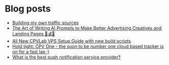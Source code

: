 # Blog posts
<!-- BLOG-POST-LIST:START -->
- [Building my own traffic sources](https://afflift.com/f/threads/building-my-own-traffic-sources.10721/)
- [The Art of Writing AI Prompts to Make Better Advertising Creatives and Landing Pages 🚀💰🤖](https://afflift.com/f/threads/the-art-of-writing-ai-prompts-to-make-better-advertising-creatives-and-landing-pages-%F0%9F%9A%80%F0%9F%92%B0%F0%9F%A4%96.10728/)
- [All New CPVLab VPS Setup Guide with new build scripts](https://afflift.com/f/threads/all-new-cpvlab-vps-setup-guide-with-new-build-scripts.10699/)
- [Hold tight: CPV One - the soon to be number one cloud based tracker is on for a fast lap :&rpar;](https://afflift.com/f/threads/hold-tight-cpv-one-the-soon-to-be-number-one-cloud-based-tracker-is-on-for-a-fast-lap.10731/)
- [What is the best push notification service provider?](https://afflift.com/f/threads/what-is-the-best-push-notification-service-provider.10722/)
<!-- BLOG-POST-LIST:END -->

